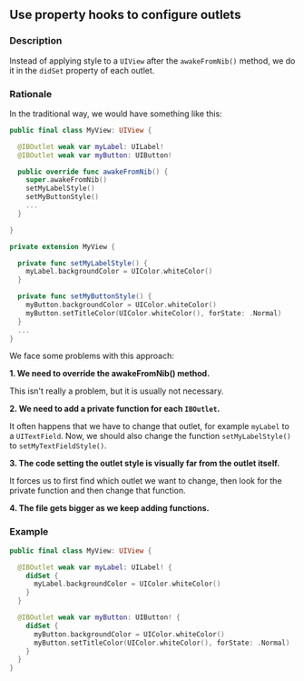 ## Use property hooks to configure outlets

### Description

Instead of applying style to a `UIView` after the `awakeFromNib()` method, we do it in the `didSet` property of each outlet.

### Rationale

In the traditional way, we would have something like this:

```swift
public final class MyView: UIView {

  @IBOutlet weak var myLabel: UILabel!
  @IBOutlet weak var myButton: UIButton!

  public override func awakeFromNib() {
    super.awakeFromNib()
    setMyLabelStyle()
    setMyButtonStyle()
    ...
  }

}

private extension MyView {

  private func setMyLabelStyle() {
    myLabel.backgroundColor = UIColor.whiteColor()
  }

  private func setMyButtonStyle() {
    myButton.backgroundColor = UIColor.whiteColor()
    myButton.setTitleColor(UIColor.whiteColor(), forState: .Normal)
  }
  ...
}
```

We face some problems with this approach:

**1. We need to override the awakeFromNib() method.**

   This isn't really a problem, but it is usually not necessary.

**2. We need to add a private function for each `IBOutlet`.**

   It often happens that we have to change that outlet, for example `myLabel` to a `UITextField`. Now, we should also change the function `setMyLabelStyle()` to `setMyTextFieldStyle()`.

**3. The code setting the outlet style is visually far from the outlet itself.**

   It forces us to first find which outlet we want to change, then look for the private function and then change that function.

**4. The file gets bigger as we keep adding functions.**

### Example

```swift
public final class MyView: UIView {

  @IBOutlet weak var myLabel: UILabel! {
    didSet {
      myLabel.backgroundColor = UIColor.whiteColor()
    }
  }

  @IBOutlet weak var myButton: UIButton! {
    didSet {
      myButton.backgroundColor = UIColor.whiteColor()
      myButton.setTitleColor(UIColor.whiteColor(), forState: .Normal)
    }
  }
}

```
